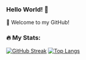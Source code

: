 ### Hello World! 👋

🔭 Welcome to my GitHub!<br>

### :fire: My Stats:
[![GitHub Streak](https://streak-stats.demolab.com/?user=dev-2jz)](https://git.io/streak-stats)
[![Top Langs](https://github-readme-stats.vercel.app/api/top-langs/?username=dev-2jz&size=500px&theme=vision-friendly-dark)](https://github.com/anuraghazra/github-readme-stats)
